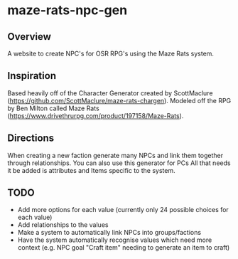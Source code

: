 # maze-rats-npc-gen

## Overview
A website to create NPC's for OSR RPG's using the Maze Rats system.

## Inspiration
Based heavily off of the Character Generator created by ScottMaclure (https://github.com/ScottMaclure/maze-rats-chargen).
Modeled off the RPG by Ben Milton called Maze Rats (https://www.drivethrurpg.com/product/197158/Maze-Rats).

## Directions
When creating a new faction generate many NPCs and link them together through relationships.  You can also use this generator for PCs  All that needs it be added is attributes and Items specific to the system.  

## TODO
- Add more options for each value (currently only 24 possible choices for each value)
- Add relationships to the values
- Make a system to automatically link NPCs into groups/factions
- Have the system automatically recognise values which need more context (e.g. NPC goal "Craft item" needing to generate an item to craft)
